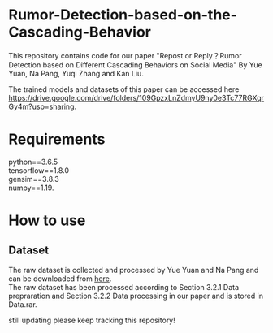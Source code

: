 # Rumor-Detection-based-on-the-Cascading-Behavior
This repository contains code for our paper "Repost or Reply？Rumor Detection based on Different Cascading Behaviors on Social Media" By Yue Yuan, Na Pang, Yuqi Zhang and Kan Liu. 

The trained models and datasets of this paper can be accessed here https://drive.google.com/drive/folders/109GpzxLnZdmyU9ny0e3Tc77RGXqrGy4m?usp=sharing.

# Requirements
python==3.6.5  
tensorflow==1.8.0  
gensim==3.8.3  
numpy==1.19.

# How to use
## Dataset
The raw dataset is collected and processed by Yue Yuan and Na Pang and can be downloaded from [here]((https://drive.google.com/drive/folders/109GpzxLnZdmyU9ny0e3Tc77RGXqrGy4m?usp=sharing)).  
The raw dataset has been processed according to Section 3.2.1 Data prepraration and Section 3.2.2 Data processing in our paper and is stored in Data.rar.  

still updating
please keep tracking this repository!
